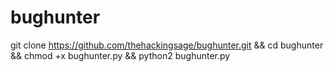# bughunter
git clone https://github.com/thehackingsage/bughunter.git &amp;&amp; cd bughunter &amp;&amp; chmod +x bughunter.py &amp;&amp; python2 bughunter.py
